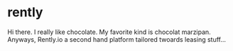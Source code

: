 # rently

Hi there. I really like chocolate. My favorite kind is chocolat marzipan. Anyways, Rently.io a second hand platform tailored twoards leasing stuff...
